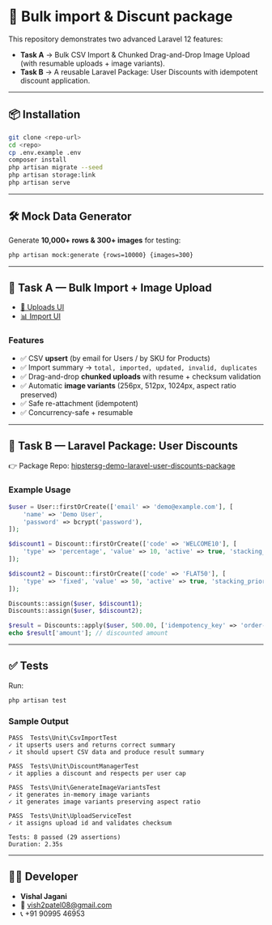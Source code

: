 # 🚀 Bulk import & Discunt package

This repository demonstrates two advanced Laravel 12 features:

* **Task A** → Bulk CSV Import & Chunked Drag-and-Drop Image Upload (with resumable uploads + image variants).
* **Task B** → A reusable Laravel Package: User Discounts with idempotent discount application.

---

## 📦 Installation

```bash
git clone <repo-url>
cd <repo>
cp .env.example .env
composer install
php artisan migrate --seed
php artisan storage:link
php artisan serve
```

---

## 🛠 Mock Data Generator

Generate **10,000+ rows & 300+ images** for testing:

```bash
php artisan mock:generate {rows=10000} {images=300}
```

---

## 📝 Task A — Bulk Import + Image Upload

* [📂 Uploads UI](http://127.0.0.1:8000/uploads)
* [📊 Import UI](http://127.0.0.1:8000/imports)

### Features

* ✅ CSV **upsert** (by email for Users / by SKU for Products)
* ✅ Import summary → `total, imported, updated, invalid, duplicates`
* ✅ Drag-and-drop **chunked uploads** with resume + checksum validation
* ✅ Automatic **image variants** (256px, 512px, 1024px, aspect ratio preserved)
* ✅ Safe re-attachment (idempotent)
* ✅ Concurrency-safe + resumable

---

## 🎁 Task B — Laravel Package: User Discounts

👉 Package Repo: [hipstersg-demo-laravel-user-discounts-package](https://github.com/vishaljagani08/hipstersg-demo-laravel-user-discounts-package)

### Example Usage

```php
$user = User::firstOrCreate(['email' => 'demo@example.com'], [
    'name' => 'Demo User',
    'password' => bcrypt('password'),
]);

$discount1 = Discount::firstOrCreate(['code' => 'WELCOME10'], [
    'type' => 'percentage', 'value' => 10, 'active' => true, 'stacking_priority' => 10,
]);

$discount2 = Discount::firstOrCreate(['code' => 'FLAT50'], [
    'type' => 'fixed', 'value' => 50, 'active' => true, 'stacking_priority' => 5,
]);

Discounts::assign($user, $discount1);
Discounts::assign($user, $discount2);

$result = Discounts::apply($user, 500.00, ['idempotency_key' => 'order-demo-001']);
echo $result['amount']; // discounted amount
```

---

## ✅ Tests

Run:

```bash
php artisan test
```

### Sample Output

```text
PASS  Tests\Unit\CsvImportTest
✓ it upserts users and returns correct summary
✓ it should upsert CSV data and produce result summary

PASS  Tests\Unit\DiscountManagerTest
✓ it applies a discount and respects per user cap

PASS  Tests\Unit\GenerateImageVariantsTest
✓ it generates in-memory image variants
✓ it generates image variants preserving aspect ratio

PASS  Tests\Unit\UploadServiceTest
✓ it assigns upload id and validates checksum

Tests: 8 passed (29 assertions)
Duration: 2.35s
```

---

## 👨‍💻 Developer

* **Vishal Jagani**
* 📧 [vish2patel08@gmail.com](mailto:vish2patel08@gmail.com)
* 📞 +91 90995 46953
